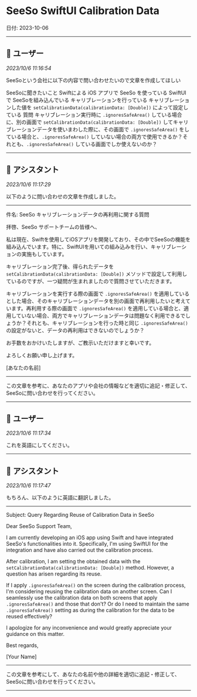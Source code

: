 # SeeSo SwiftUI Calibration Data

日付: 2023-10-06

---

## 👤 ユーザー
*2023/10/6 11:16:54*

SeeSoという会社に以下の内容で問い合わせたいので文章を作成してほしい

SeeSoに聞きたいこと
Swiftによる iOS アプリで SeeSo を使っている
SwiftUI で SeeSoを組み込んでいる
キャリブレーションを行っている
キャリブレーションした値を `setCalibrationData(calibrationData: [Double])` によって設定している
質問
キャリブレーション実行時に `.ignoresSafeArea()` している場合に、別の画面で `setCalibrationData(calibrationData: [Double])` してキャリブレーションデータを使いまわした際に、その画面で `.ignoresSafeArea()` をしている場合と、`.ignoresSafeArea()` していない場合の両方で使用できるか？それとも、`.ignoresSafeArea()` している画面でしか使えないのか？

---

## 🤖 アシスタント
*2023/10/6 11:17:29*

以下のように問い合わせの文章を作成しました。

---

件名: SeeSo キャリブレーションデータの再利用に関する質問

拝啓、SeeSo サポートチームの皆様へ、

私は現在、Swiftを使用してiOSアプリを開発しており、その中でSeeSoの機能を組み込んでいます。特に、SwiftUIを用いての組み込みを行い、キャリブレーションの実施もしています。

キャリブレーション完了後、得られたデータを `setCalibrationData(calibrationData: [Double])` メソッドで設定して利用しているのですが、一つ疑問が生まれましたので質問させていただきます。

キャリブレーションを実行する際の画面で `.ignoresSafeArea()` を適用しているとした場合、そのキャリブレーションデータを別の画面で再利用したいと考えています。再利用する際の画面で `.ignoresSafeArea()` を適用している場合と、適用していない場合、両方でキャリブレーションデータは問題なく利用できるでしょうか？それとも、キャリブレーションを行った時と同じ `.ignoresSafeArea()` の設定がないと、データの再利用はできないのでしょうか？

お手数をおかけいたしますが、ご教示いただけますと幸いです。

よろしくお願い申し上げます。

[あなたの名前]

---

この文章を参考に、あなたのアプリや会社の情報などを適切に追記・修正して、SeeSoに問い合わせを行ってください。

---

## 👤 ユーザー
*2023/10/6 11:17:34*

これを英語にしてください。

---

## 🤖 アシスタント
*2023/10/6 11:17:47*

もちろん、以下のように英語に翻訳しました。

---

Subject: Query Regarding Reuse of Calibration Data in SeeSo

Dear SeeSo Support Team,

I am currently developing an iOS app using Swift and have integrated SeeSo's functionalities into it. Specifically, I'm using SwiftUI for the integration and have also carried out the calibration process.

After calibration, I am setting the obtained data with the `setCalibrationData(calibrationData: [Double])` method. However, a question has arisen regarding its reuse.

If I apply `.ignoresSafeArea()` on the screen during the calibration process, I'm considering reusing the calibration data on another screen. Can I seamlessly use the calibration data on both screens that apply `.ignoresSafeArea()` and those that don't? Or do I need to maintain the same `.ignoresSafeArea()` setting as during the calibration for the data to be reused effectively?

I apologize for any inconvenience and would greatly appreciate your guidance on this matter.

Best regards,

[Your Name]

---

この文章を参考にして、あなたの名前や他の詳細を適切に追記・修正して、SeeSoに問い合わせを行ってください。

---
